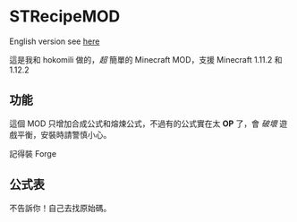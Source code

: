 # STRecipeMOD

English version see [here](https://github.com/stdio2016/STRecipe/blob/master/README_en.md)

這是我和 hokomili 做的，*超* 簡單的 Minecraft MOD，支援 Minecraft 1.11.2 和 1.12.2

## 功能

這個 MOD 只增加合成公式和熔煉公式，不過有的公式實在太 **OP** 了，會 *破壞* 遊戲平衡，安裝時請警慎小心。

記得裝 Forge

## 公式表

不告訴你！自己去找原始碼。
